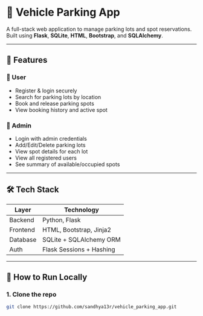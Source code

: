 # 🚗 Vehicle Parking App

A full-stack web application to manage parking lots and spot reservations. Built using **Flask**, **SQLite**, **HTML**, **Bootstrap**, and **SQLAlchemy**.

---

## 📌 Features

### 👤 User
- Register & login securely
- Search for parking lots by location
- Book and release parking spots
- View booking history and active spot

### 🔐 Admin
- Login with admin credentials
- Add/Edit/Delete parking lots
- View spot details for each lot
- View all registered users
- See summary of available/occupied spots

---

## 🛠 Tech Stack

| Layer         | Technology              |
|---------------|--------------------------|
| Backend       | Python, Flask            |
| Frontend      | HTML, Bootstrap, Jinja2  |
| Database      | SQLite + SQLAlchemy ORM  |
| Auth          | Flask Sessions + Hashing |

---

## 🧪 How to Run Locally

### 1. Clone the repo

```bash
git clone https://github.com/sandhya13r/vehicle_parking_app.git
